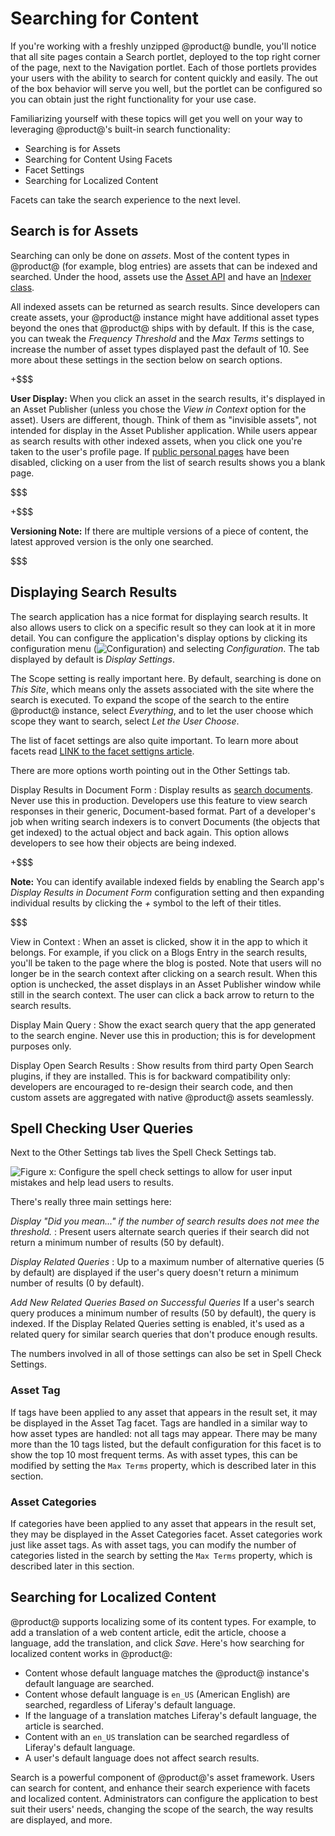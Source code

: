 <!-- Review the writing guidelines for proper italics, etc for UI items -->


<!-- Add something about search results and unauthenticated vs. authenticated
users, vis a vis User results and DDL Record results (and maybe others?) -->

# Searching for Content

If you're working with a freshly unzipped @product@ bundle, you'll notice that
all site pages contain a Search portlet, deployed to the top right corner of the
page, next to the Navigation portlet. Each of those portlets provides your users
with the ability to search for content quickly and easily. The out of the box
behavior will serve you well, but the portlet can be configured so you can
obtain just the right functionality for your use case.

Familiarizing yourself with these topics will get you well on your way to
leveraging @product@'s built-in search functionality:

- Searching is for Assets
- Searching for Content Using Facets
- Facet Settings
- Searching for Localized Content

Facets can take the search experience to the next level.

<!-- This might be where the real content for this article starts -->

## Search is for Assets

Searching can only be done on *assets*. Most of the content types in @product@
(for example, blog entries) are assets that can be indexed and searched. Under
the hood, assets use the [Asset
API](/develop/tutorials/-/knowledge_base/7-0/asset-framework) and have an
[Indexer
class](/develop/tutorials/-/knowledge_base/7-0/introduction-to-liferay-search#indexersdefined).

All indexed assets can be returned as search results. Since developers can
create assets, your @product@ instance might have additional asset types beyond
the ones that @product@ ships with by default. If this is the case, you can
tweak the *Frequency Threshold* and the *Max Terms* settings to increase the
number of asset types displayed past the default of 10.  See more about these
settings in the section below on search options.

<!-- Move to defining-content-relationships article and other asset publisher
docs? Users wouldn't expect to find instructions on disabling user personl sites
in the searching for content article, either. PErhaps this should go in the
Creating Sites article -->
+$$$

**User Display:** When you click an asset in the search results, it's displayed
in an Asset Publisher (unless you chose the *View in Context* option for the
asset). Users are different, though. Think of them as "invisible assets", not
intended for display in the Asset Publisher application. While users appear as
search results with other indexed assets, when you click one you're taken to the
user's profile page. If [public personal
pages](/discover/portal/-/knowledge_base/7-0/creating-sites#customizing-personal-sites)
have been disabled, clicking on a user from the list of search results shows you a
blank page.

$$$

+$$$

**Versioning Note:** If there are multiple versions of a piece of content, the
latest approved version is the only one searched.

$$$

## Displaying Search Results

The search application has a nice format for displaying search results. It also
allows users to click on a specific result so they can look at it in more
detail. You can configure the application's display options by clicking its
configuration menu
(![Configuration](../../../images-dxp/icon-configuration.png)) and selecting
*Configuration*. The tab displayed by default is *Display Settings*.

The Scope setting is really important here. By default, searching is done on
*This Site*, which means only the assets associated with the site where the
search is executed. To expand the scope of the search to the entire @product@
instance, select *Everything*, and to let the user choose which scope they want
to search, select *Let the User Choose*.

The list of facet settings are also quite important. To learn more about facets
read [LINK to the facet settigns article](LINK). 

There are more options worth pointing out in the Other Settings tab.

Display Results in Document Form
: Display results as [search
documents](/develop/tutorials/-/knowledge_base/7-0/introduction-to-liferay-search).
Never use this in production. Developers use this feature to view search
responses in their generic, Document-based format. Part of a developer's job
when writing search indexers is to convert Documents (the objects that get
indexed) to the actual object and back again. This option allows developers to
see how their objects are being indexed.

+$$$

**Note:** You can identify available indexed fields by enabling the Search app's
*Display Results in Document Form* configuration setting and then expanding
individual results by clicking the *+* symbol to the left of their titles.

$$$

View in Context
: When an asset is clicked, show it in the app to which it belongs. For example,
if you click on a Blogs Entry in the search results, you'll be taken to the page
where the blog is posted. Note that users will no longer be in the search context
after clicking on a search result. When this option is unchecked, the asset
displays in an Asset Publisher window while still in the search context.  The
user can click a back arrow to return to the search results.

Display Main Query
: Show the exact search query that the app generated to
the search engine. Never use this in production; this is for development
purposes only.

Display Open Search Results
: Show results from third party Open Search plugins, if they are installed. This
is for backward compatibility only: developers are encouraged to re-design their
search code, and then custom assets are aggregated with native @product@ assets
seamlessly.

## Spell Checking User Queries

Next to the Other Settings tab lives the Spell Check Settings tab.

![Figure x: Configure the spell check settings to allow for user input mistakes and help lead users to results.](../../../images/search-spell-check-settings.png)

There's really three main settings here:

*Display "Did you mean..." if the number of search results does not mee the
threshold.*
: Present users alternate search queries if their search did not
return a minimum number of results (50 by default).

*Display Related Queries*
: Up to a maximum number of alternative queries (5 by default) are displayed if
the user's query doesn't return a minimum number of results (0 by default).

*Add New Related Queries Based on Successful Queries* If a user's search query
produces a minimum number of results (50 by default), the query is indexed. If
the Display Related Queries setting is enabled, it's used as a related query for
similar search queries that don't produce enough results.

The numbers involved in all of those settings can also be set in Spell Check
Settings.





### Asset Tag

If tags have been applied to any asset that appears in the result set, it may
be displayed in the Asset Tag facet. Tags are handled in a similar way to how
asset types are handled: not all tags may appear. There may be many more than
the 10 tags listed, but the default configuration for this facet is to show the
top 10 most frequent terms. As with asset types, this can be modified by
setting the `Max Terms` property, which is described later in this section.

### Asset Categories [](id=asset-categories)

If categories have been applied to any asset that appears in the result set,
they may be displayed in the Asset Categories facet. Asset categories work just
like asset tags. As with asset tags, you can modify the number of categories
listed in the search by setting the `Max Terms` property, which is described
later in this section.

## Searching for Localized Content

@product@ supports localizing some of its content types. For example, to add a
translation of a web content article, edit the article, choose a language, add
the translation, and click *Save*. Here's how searching for localized content
works in @product@:

- Content whose default language matches the @product@ instance's
  default language are searched.
- Content whose default language is `en_US` (American English) are
  searched, regardless of Liferay's default language.
- If the language of a translation matches Liferay's default
  language, the article is searched.
- Content with an `en_US` translation can be searched regardless of
  Liferay's default language.
- A user's default language does not affect search results.

Search is a powerful component of @product@'s asset framework. Users can search
for content, and enhance their search experience with facets and localized
content. Administrators can configure the application to best suit their users'
needs, changing the scope of the search, the way results are displayed, and
more.




